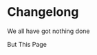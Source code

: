 # Changelong
We all have got nothing done














































But This Page
